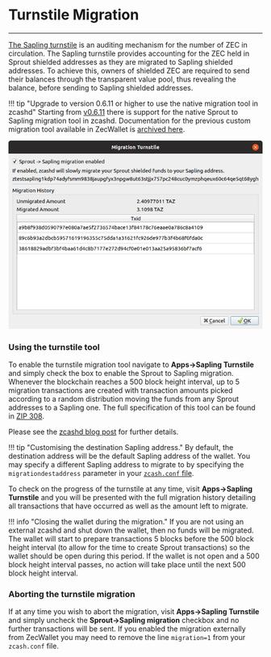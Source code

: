 # Turnstile Migration

---

[The Sapling turnstile](https://zcash.readthedocs.io/en/latest/rtd_pages/sapling_turnstile.html) is an auditing mechanism for the number of ZEC in circulation. The Sapling turnstile provides accounting for the ZEC held in Sprout shielded addresses as they are migrated to Sapling shielded addresses. To achieve this, owners of shielded ZEC are required to send their balances through the transparent value pool, thus revealing the balance, before sending to Sapling shielded addresses.

!!! tip "Upgrade to version 0.6.11 or higher to use the native migration tool in zcashd"
    Starting from [v0.6.11](https://github.com/ZcashFoundation/zecwallet/releases/tag/0.6.11) there is support for the native Sprout to Sapling migration tool in zcashd. Documentation for the previous custom migration tool available in ZecWallet is [archived here](/turnstile-migration-archived).

![Turnstile migration tool](images/migration-tool.png)

### Using the turnstile tool

To enable the turnstile migration tool navigate to **Apps->Sapling Turnstile** and simply check the box to enable the Sprout to Sapling migration. Whenever the blockchain reaches a 500 block height interval, up to 5 migration transactions are created with transaction amounts picked according to a random distribution moving the funds from any Sprout addresses to a Sapling one. The full specification of this tool can be found in [ZIP 308](https://github.com/zcash/zips/blob/master/zip-0308.rst). 

Please see the [zcashd blog post](https://electriccoin.co/blog/sprout-to-sapling-migration-tool/) for further details.

!!! tip "Customising the destination Sapling address."
    By default, the destination address will be the default Sapling address of the wallet. You may specify a different Sapling address to migrate to by specifying the `migrationdestaddress` parameter in your [`zcash.conf` file](/using-zecwallet/#customising-zcashconf).

To check on the progress of the turnstile at any time, visit **Apps->Sapling Turnstile** and you will be presented with the full migration history detailing all transactions that have occurred as well as the amount left to migrate.

!!! info "Closing the wallet during the migration."
    If you are not using an external zcashd and shut down the wallet, then no funds will be migrated. The wallet will start to prepare transactions 5 blocks before the 500 block height interval (to allow for the time to create Sprout transactions) so the wallet should be open during this period. If the wallet is not open and a 500 block height interval passes, no action will take place until the next 500 block height interval.

### Aborting the turnstile migration

If at any time you wish to abort the migration, visit **Apps->Sapling Turnstile** and simply uncheck the **Sprout->Sapling migration** checkbox and no further transactions will be sent. If you enabled the migration externally from ZecWallet you may need to remove the line `migration=1` from your `zcash.conf` file.
